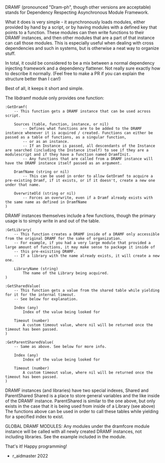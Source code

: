 DRAMF (pronounced "Dram-ph", though other versions are acceptable) stands for Dependency Respecting Asynchronous Module Framework.

What it does is very simple - it asynchronously loads modules, either provided by hand by a script, or by having modules with a defined key that points to a function.
These modules can then write functions to their DRAMF instances, and then other modules that are a part of that instance can call those modules. This is especially
useful when dealing with cross dependencies and such in systems, but is otherwise a neat way to organize stuff.

In total, it could be considered to be a mix between a normal dependency injecting framework and a dependency flattener. Not really sure exactly how to describe it normally.
(Feel free to make a PR if you can explain the structure better than I can!)

Best of all, it keeps it short and simple.

The libdramf module only provides one function:

	:GetDramf(
		-- This function gets a DRAMF instance that can be used across script.

		Sources (table, function, instance, or nil)
			-- Defines what functions are to be added to the DRAMF instance whenever it is acquired / created. Functions can either be passed as a table of functions, as a singular function,
			-- or as an instance.
			-- If an Instance is passed, all descendants of the Instance are searched (including the Instance itself) to see if they are a modulescript and if they have a function named DramfInit.
			-- Any functions that are called from a DRAMF instance will have the DRAMF instance itself passed as an argument.

		DramfName (string or nil)
			-- This can be used in order to allow GetDramf to acquire a pre-existing Dramf, if it exists, or if it doesn't, create a new one under that name.

		OverwriteOld (string or nil)
			-- Forces an overwrite, even if a Dramf already exists with the same name as defined in DramfName
	)

DRAMF instances themselves include a few functions, though the primary usage is to simply write in and out of the table.

	:GetLibrary(
		-- This function creates a DRAMF inside of a DRAMF only accessible from the original DRAMF for the sake of organization.
		-- For example, if you had a very large module that provided a large amount of functions, it may make sense to package it inside of 
		-- this pre-exisiting DRAMF.
		-- If a library with the name already exists, it will create a new one.

		LibraryName (string)
			The name of the Library being acquired.
	)

	:GetSharedValue(
		-- This function gets a value from the shared table while yielding for it for the internal timeout.
		-- See below for explanation.
		
		Index (any)
			Index of the value being looked for

		Timeout (number)
			A custom timeout value, where nil will be returned once the timeout has been passed.
	)

	:GetParentSharedValue(
		-- Same as above. See below for more info.

		Index (any)
			Index of the value being looked for

		Timeout (number)
			A custom timeout value, where nil will be returned once the timeout has been passed.
	)


DRAMF instances (and libraries) have two special indexes, Shared and ParentShared
Shared is a place to store general variables and the like inside of the DRAMF instance.
ParentShared is similar to the one above, but only exists in the case that it is being used from inside of a Library (see above)
The functions above can be used in order to call these tables while yielding for a specified index to exist.

GLOBAL DRAMF MODULES:
Any modules under the dramfcore module instance will be called with all newly created DRAMF instances, not including libraries. See the example included in the module.

That's it! Happy programming!
- r_aidmaster 2022